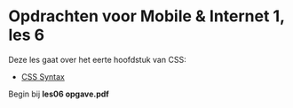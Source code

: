 # Opdrachten voor Mobile & Internet 1, les 6 

Deze les gaat over het eerte hoofdstuk van CSS: 

- [CSS Syntax](https://rogiervdl.github.io/CSS-course/01_syntax.html#/)

Begin bij **les06 opgave.pdf**
